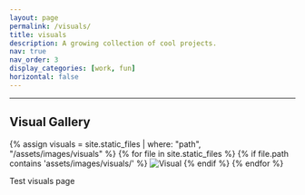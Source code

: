 ```yaml
---
layout: page
permalink: /visuals/
title: visuals
description: A growing collection of cool projects.
nav: true
nav_order: 3
display_categories: [work, fun]
horizontal: false
---
```

<hr>
<h2>Visual Gallery</h2>
<div class="image-grid">
  {% assign visuals = site.static_files | where: "path", "/assets/images/visuals" %}
  {% for file in site.static_files %}
    {% if file.path contains 'assets/images/visuals/' %}
      <img src="{{ file.path | relative_url }}" alt="Visual" class="grid-image" onclick="openModal(this)">
    {% endif %}
  {% endfor %}
</div>


Test visuals page
<!-- Modal for full image view -->
<div id="modal" class="modal" onclick="closeModal(event)">
  <span class="close">&times;</span>
  <div class="modal-img-wrapper">
    <img class="modal-content zoomable" id="modal-img">
  </div>
</div>

<style>
.modal {
  display: none;
  position: fixed;
  z-index: 1000;
  left: 0; top: 0;
  width: 100%; height: 100%;
  background-color: rgba(0,0,0,0.9);
  overflow: hidden;
}

.modal-img-wrapper {
  display: flex;
  justify-content: center;
  align-items: center;
  height: 100%;
  overflow: auto;
}

.modal-content {
  max-width: 100%;
  max-height: 100%;
  transition: transform 0.2s ease;
  transform-origin: center center;
}

.close {
  position: absolute;
  top: 30px;
  right: 45px;
  color: #fff;
  font-size: 40px;
  font-weight: bold;
  cursor: pointer;
}
</style>

<script>
let scale = 1;

function openModal(img) {
  const modal = document.getElementById("modal");
  const modalImg = document.getElementById("modal-img");
  modal.style.display = "block";
  modalImg.src = img.src;
  scale = 1;
  modalImg.style.transform = `scale(${scale})`;
}

function closeModal(event) {
  // Only close if clicking outside the image
  if (event.target.id === "modal" || event.target.classList.contains("close")) {
    document.getElementById("modal").style.display = "none";
  }
}

document.addEventListener("wheel", function (e) {
  const modal = document.getElementById("modal");
  const modalImg = document.getElementById("modal-img");
  if (modal.style.display === "block") {
    e.preventDefault();
    scale += e.deltaY * -0.001;
    scale = Math.min(Math.max(0.5, scale), 5); // Limit zoom range
    modalImg.style.transform = `scale(${scale})`;
  }
}, { passive: false });
</script>
